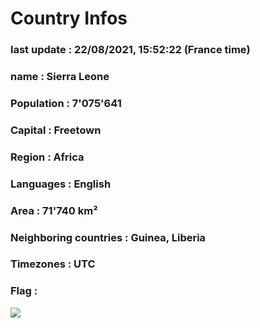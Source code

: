 # Country  Infos
### last update : 22/08/2021, 15:52:22 (France time)

### name : Sierra Leone
### Population : 7'075'641
### Capital : Freetown
### Region : Africa
### Languages : English
### Area : 71'740 km²
### Neighboring countries : Guinea, Liberia
### Timezones : UTC

### Flag :
![](https://restcountries.eu/data/sle.svg)